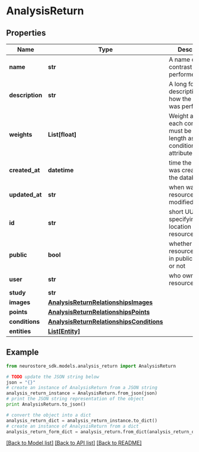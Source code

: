 # AnalysisReturn


## Properties
Name | Type | Description | Notes
------------ | ------------- | ------------- | -------------
**name** | **str** | A name of the contrast being performed. | [optional] 
**description** | **str** | A long form description of how the contrast was performed | [optional] 
**weights** | **List[float]** | Weight applied to each condition, must be the same length as the conditions attribute. | [optional] 
**created_at** | **datetime** | time the resource was created on the database | [optional] [readonly] 
**updated_at** | **str** | when was the resource last modified/updated. | [optional] [readonly] 
**id** | **str** | short UUID specifying the location of this resource | [optional] 
**public** | **bool** | whether the resource is listed in public searches or not | [optional] [default to True]
**user** | **str** | who owns the resource | [optional] [readonly] 
**study** | **str** |  | [optional] 
**images** | [**AnalysisReturnRelationshipsImages**](AnalysisReturnRelationshipsImages.md) |  | [optional] 
**points** | [**AnalysisReturnRelationshipsPoints**](AnalysisReturnRelationshipsPoints.md) |  | [optional] 
**conditions** | [**AnalysisReturnRelationshipsConditions**](AnalysisReturnRelationshipsConditions.md) |  | [optional] 
**entities** | [**List[Entity]**](Entity.md) |  | [optional] 

## Example

```python
from neurostore_sdk.models.analysis_return import AnalysisReturn

# TODO update the JSON string below
json = "{}"
# create an instance of AnalysisReturn from a JSON string
analysis_return_instance = AnalysisReturn.from_json(json)
# print the JSON string representation of the object
print AnalysisReturn.to_json()

# convert the object into a dict
analysis_return_dict = analysis_return_instance.to_dict()
# create an instance of AnalysisReturn from a dict
analysis_return_form_dict = analysis_return.from_dict(analysis_return_dict)
```
[[Back to Model list]](../README.md#documentation-for-models) [[Back to API list]](../README.md#documentation-for-api-endpoints) [[Back to README]](../README.md)


